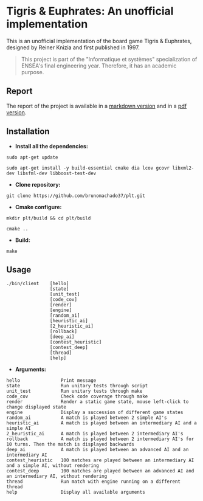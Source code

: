 Tigris & Euphrates: An unofficial implementation
===============

This is an unofficial implementation of the board game Tigris & Euphrates, designed by Reiner Knizia and first published in 1997.

> This project is part of the "Informatique et systèmes" specialization of ENSEA's final engineering year. Therefore, it has an academic purpose.

Report
------------
The report of the project is available in a [markdown version](rapport/Rapport.md) and in a [pdf version](Rapport.pdf).

Installation
------------

* **Install all the dependencies:**
```
sudo apt-get update
```
```
sudo apt-get install -y build-essential cmake dia lcov gcovr libxml2-dev libsfml-dev libboost-test-dev
```

* **Clone repository:**
```
git clone https://github.com/brunomachado37/plt.git
```

* **Cmake configure:**
```
mkdir plt/build && cd plt/build
```
```
cmake ..
```

* **Build:**
```
make
```

Usage
------------
```
./bin/client    [hello]
                [state]
                [unit_test]
                [code_cov]
                [render]
                [engine]
                [random_ai]
                [heuristic_ai]
                [2_heuristic_ai]
                [rollback]
                [deep_ai]
                [contest_heuristic]
                [contest_deep]
                [thread]
                [help] 
```


* **Arguments:**
```
hello               Print message
state               Run unitary tests through script
unit_test           Run unitary tests through make
code_cov            Check code coverage through make
render              Render a static game state, mouse left-click to change displayed state    
engine              Display a succession of different game states
random_ai           A match is played between 2 simple AI's
heuristic_ai        A match is played between an intermediary AI and a simple AI
2_heuristic_ai      A match is played between 2 intermediary AI's
rollback            A match is played between 2 intermediary AI's for 10 turns. Then the match is displayed backwards
deep_ai             A match is played between an advanced AI and an intermediary AI
contest_heuristic   100 matches are played between an intermediary AI and a simple AI, without rendering
contest_deep        100 matches are played between an advanced AI and an intermediary AI, without rendering
thread              Run match with engine running on a different thread
help                Display all available arguments
```
